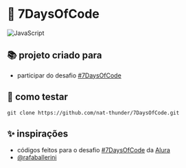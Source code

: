 # 📑 7DaysOfCode
![JavaScript](https://img.shields.io/badge/javascript-%23323330.svg?style=for-the-badge&logo=javascript&logoColor=%23F7DF1E)


## 📚 projeto criado para
  - participar do desafio [#7DaysOfCode](https://7daysofcode.io/)

## 📑 como testar
  ```
  git clone https://github.com/nat-thunder/7DaysOfCode.git
  ```
  
## ✨ inspirações
  - códigos feitos para o desafio [#7DaysOfCode](https://7daysofcode.io/) da [Alura](https://github.com/alura-challenges)
  - [@rafaballerini](https://github.com/rafaballerini)
